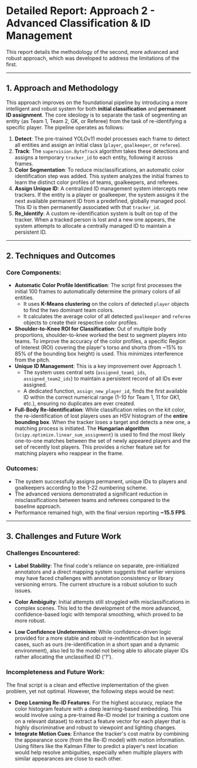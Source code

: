 # Detailed Report: Approach 2 - Advanced Classification & ID Management

This report details the methodology of the second, more advanced and robust approach, which was developed to address the limitations of the first.

---

## 1. Approach and Methodology

This approach improves on the foundational pipeline by introducing a more intelligent and robust system for both **initial classification** and **permanent ID assignment**. The core ideology is to separate the task of segmenting an entity (as Team 1, Team 2, GK, or Referee) from the task of re-identifying a specific player. The pipeline operates as follows:
1.  **Detect**: The pre-trained YOLOv11 model processes each frame to detect all entities and assign an initial class (`player`, `goalkeeper`, or `referee`).
2.  **Track**: The `supervision.ByteTrack` algorithm takes these detections and assigns a temporary `tracker_id` to each entity, following it across frames.
3.  **Color Segmentation**: To reduce misclassifications, an automatic color identification step was added. This system analyzes the initial frames to learn the distinct color profiles of teams, goalkeepers, and referees.
4.  **Assign Unique ID**: A centralized ID management system intercepts new trackers. If the entity is a player or goalkeeper, the system assigns it the next available permanent ID from a predefined, globally managed pool. This ID is then permanently associated with that `tracker_id`.
5.  **Re_Identify**:  A custom re-identification system is built on top of the tracker. When a tracked person is lost and a new one appears, the system attempts to allocate a centrally managed ID to maintain a persistent ID.

---

## 2. Techniques and Outcomes

### Core Components:

* **Automatic Color Profile Identification**: The script first processes the initial 100 frames to automatically determine the primary colors of all entities.
    * It uses **K-Means clustering** on the colors of detected `player` objects to find the two dominant team colors.
    * It calculates the average color of all detected `goalkeeper` and `referee` objects to create their respective color profiles.
* **Shoulder-to-Knee ROI for Classification**: Out of multiple body proportions, shoulder-to-knee worked the best to segment players into teams. To improve the accuracy of the color profiles, a specific Region of Interest (ROI) covering the player's torso and shorts (from ~15% to 85% of the bounding box height) is used. This minimizes interference from the pitch.
* **Unique ID Management**: This is a key improvement over Approach 1.
    * The system uses central sets (`assigned_team1_ids`, `assigned_team2_ids`) to maintain a persistent record of all IDs ever assigned.
    * A dedicated function, `assign_new_player_id`, finds the first available ID within the correct numerical range (1-10 for Team 1, 11 for GK1, etc.), ensuring no duplicates are ever created.
* **Full-Body Re-Identification**: While classification relies on the kit color, the re-identification of lost players uses an HSV histogram of the **entire bounding box**. When the tracker loses a target and detects a new one, a matching process is initiated. The **Hungarian algorithm** (`scipy.optimize.linear_sum_assignment`) is used to find the most likely one-to-one matches between the set of newly appeared players and the set of recently lost players. This provides a richer feature set for matching players who reappear in the frame.

### Outcomes:

* The system successfully assigns permanent, unique IDs to players and goalkeepers according to the 1-22 numbering scheme.
* The advanced versions demonstrated a significant reduction in misclassifications between teams and referees compared to the baseline approach.
* Performance remained high, with the final version reporting **~15.5 FPS**.

---

## 3. Challenges and Future Work

### Challenges Encountered:

* **Label Stability**: The final code's reliance on separate, pre-initialized annotators and a direct mapping system suggests that earlier versions may have faced challenges with annotation consistency or library versioning errors. The current structure is a robust solution to such issues.

* **Color Ambiguity**: Initial attempts still struggled with misclassifications in complex scenes. This led to the development of the more advanced, confidence-based logic with temporal smoothing, which proved to be more robust.
  
* **Low Confidence Undeterminism**: While confidence-driven logic provided for a more stable and robust re-indentification but in several cases, such as ours (re-identification in a short span and a dynamic environment), also led to the model not being able to allocate player IDs rather allocating the unclassified ID ('?').


### Incompleteness and Future Work:

The final script is a clean and effective implementation of the given problem, yet not optimal. However, the following steps would be next:

* **Deep Learning Re-ID Features**: For the highest accuracy, replace the color histogram feature with a deep learning-based embedding. This would involve using a pre-trained Re-ID model (or training a custom one on a relevant dataset) to extract a feature vector for each player that is highly discriminative and robust to viewpoint and lighting changes.
* **Integrate Motion Cues**: Enhance the tracker's cost matrix by combining the appearance score (from the Re-ID model) with motion information. Using filters like the Kalman Filter to predict a player's next location would help resolve ambiguities, especially when multiple players with similar appearances are close to each other.

